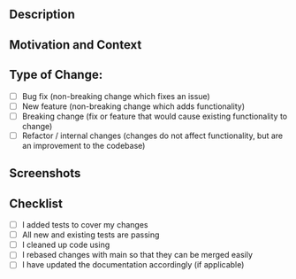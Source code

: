 <!--
  Thanks for wanting to contribute to this project!

  To help things move along, provide a description of your changes below and a general summary in the title

  Please look at the following checklist to ensure that your PR can be accepted quickly:
-->

## Description
<!-- Describe your changes in detail -->

## Motivation and Context
<!-- Why is this change required? What problem does it solve? -->
<!-- If it fixes an open issue, please link to the issue here. -->

## Type of Change:
<!-- What types of changes does your code introduce? Put an \`x\` in all the boxes that apply: -->
- [ ] Bug fix (non-breaking change which fixes an issue)
- [ ] New feature (non-breaking change which adds functionality)
- [ ] Breaking change (fix or feature that would cause existing functionality to change)
- [ ] Refactor / internal changes (changes do not affect functionality, but are an improvement to the codebase)

## Screenshots
<!-- If your changes affect how information is displayed or gathered (especially in a UI, report, or CLI), include a screen shot here --->
<!-- Annotated before and after screenshots are encouraged! --->

## Checklist
<!-- Go over all the following points, and put an \`x\` in all the boxes that apply. -->
- [ ] I added tests to cover my changes
- [ ] All new and existing tests are passing
- [ ] I cleaned up code using
- [ ] I rebased changes with main so that they can be merged easily
- [ ] I have updated the documentation accordingly (if applicable)

<!--
    Thanks for adding all that information! 

    Once you open the PR, go through the code yourself and add any comments in places where additional context or clarity might be helpful to reviewers. 
    If you had a hard time choosing between a few different implementation solutions, provide a little context as to why and what other solutions you considered.

    Thanks for helping us keep a smooth and low-friction code review practice!
-->
